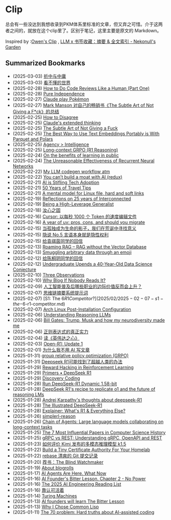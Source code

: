 # Clip
总会有一些没达到我想收录到PKM体系里标准的文章，但又弃之可惜。介于这两者之间的，就放在这个clip里了。区别于笔记，这里主要是原文的 Markdown。

Inspired by :[Owen's Clip](https://github.com/theowenyoung/clip) , [LLM x 书签收藏：摘要 & 全文索引 - Nekonull's Garden](https://nekonull.me/posts/llm_x_bookmark/)

## Summarized Bookmarks
- (2025-03-03) [折中与中庸](2025/03/2025-03-03-折中与中庸.md)
- (2025-03-03) [看不懂的世界](2025/03/2025-03-03-看不懂的世界.md)
- (2025-02-28) [How to Do Code Reviews Like a Human (Part One)](2025/02/2025-02-28-how-to-do-code-reviews-like-a-human-(part-one).md)
- (2025-02-28) [Pure Independence](2025/02/2025-02-28-pure-independence.md)
- (2025-02-27) [Claude play Pokémon](2025/02/2025-02-27-claude-play-pokémon.md)
- (2025-02-27) [Mark Manson 对自己的畅销书《The Subtle Art of Not Giving a F*ck》的总结](2025/02/2025-02-27-mark-manson-对自己的畅销书《the-subtle-art-of-not-giving-a-f-ck》的总结.md)
- (2025-02-25) [How to Disagree](2025/02/2025-02-25-how-to-disagree.md)
- (2025-02-25) [Claude's extended thinking](2025/02/2025-02-25-claude's-extended-thinking.md)
- (2025-02-25) [The Subtle Art of Not Giving a Fuck](2025/02/2025-02-25-the-subtle-art-of-not-giving-a-fuck.md)
- (2025-02-25) [The Best Way to Use Text Embeddings Portably is With Parquet and Polars](2025/02/2025-02-25-the-best-way-to-use-text-embeddings-portably-is-with-parquet-and-polars.md)
- (2025-02-25) [Agency > Intelligence](2025/02/2025-02-25-agency-intelligence.md)
- (2025-02-25) [Long-context GRPO (R1 Reasoning)](2025/02/2025-02-25-long-context-grpo-(r1-reasoning).md)
- (2025-02-24) [On the benefits of learning in public](2025/02/2025-02-24-on-the-benefits-of-learning-in-public.md)
- (2025-02-24) [The Unreasonable Effectiveness of Recurrent Neural Networks](2025/02/2025-02-24-the-unreasonable-effectiveness-of-recurrent-neural-networks.md)
- (2025-02-22) [My LLM codegen workflow atm](2025/02/2025-02-22-my-llm-codegen-workflow-atm.md)
- (2025-02-22) [You can’t build a moat with AI (redux)](2025/02/2025-02-22-you-can’t-build-a-moat-with-ai-(redux).md)
- (2025-02-21) [AI is Stifling Tech Adoption](2025/02/2025-02-21-ai-is-stifling-tech-adoption.md)
- (2025-02-21) [50 Years of Travel Tips](2025/02/2025-02-21-50-years-of-travel-tips.md)
- (2025-02-21) [A mental model for Linux file, hard and soft links](2025/02/2025-02-21-a-mental-model-for-linux-file,-hard-and-soft-links.md)
- (2025-02-19) [Reflections on 25 years of Interconnected](2025/02/2025-02-19-reflections-on-25-years-of-interconnected.md)
- (2025-02-19) [Being a High-Leverage Generalist](2025/02/2025-02-19-being-a-high-leverage-generalist.md)
- (2025-02-18) [汝心之固](2025/02/2025-02-18-汝心之固.md)
- (2025-02-16) [Cursor: 以每秒 1000 个 Token 的速度编辑文件](2025/02/2025-02-16-cursor-以每秒-1000-个-token-的速度编辑文件.md)
- (2025-02-16) [A year of uv: pros, cons, and should you migrate](2025/02/2025-02-16-a-year-of-uv-pros,-cons,-and-should-you-migrate.md)
- (2025-02-15) [当孤独成为生命的影子，我们在荒诞中寻找意义](2025/02/2025-02-15-当孤独成为生命的影子，我们在荒诞中寻找意义.md)
- (2025-02-15) [隐说 No.5 言语本身就是隐性权利](2025/02/2025-02-15-隐说-no.5-言语本身就是隐性权利.md)
- (2025-02-15) [给袁祺茵同学的回信](2025/02/2025-02-15-给袁祺茵同学的回信.md)
- (2025-02-13) [Roaming RAG – RAG without the Vector Database](2025/02/2025-02-13-roaming-rag-–-rag-without-the-vector-database.md)
- (2025-02-13) [Smuggling arbitrary data through an emoji](2025/02/2025-02-13-smuggling-arbitrary-data-through-an-emoji.md)
- (2025-02-12) [给陈桐玥同学的回信](2025/02/2025-02-12-给陈桐玥同学的回信.md)
- (2025-02-12) [Undergraduate Upends a 40-Year-Old Data Science Conjecture](2025/02/2025-02-12-undergraduate-upends-a-40-year-old-data-science-conjecture.md)
- (2025-02-10) [Three Observations](2025/02/2025-02-10-three-observations.md)
- (2025-02-10) [Why Blog If Nobody Reads It?](2025/02/2025-02-10-why-blog-if-nobody-reads-it.md)
- (2025-02-09) [人工智能普及后哪些职业的边际价值反而会上升？](2025/02/2025-02-09-人工智能普及后哪些职业的边际价值反而会上升？.md)
- (2025-02-07) [思维链摘要系统提示词](2025/02/2025-02-07-思维链摘要系统提示词.md)
- (2025-02-07) [S1: The $6 R1 Competitor?](2025/02/2025-02-07-s1-the-$6-r1-competitor.md)
- (2025-02-07) [Arch Linux Post-Installation Configuration](2025/02/2025-02-07-arch-linux-post-installation-configuration.md)
- (2025-02-06) [Understanding Reasoning LLMs](2025/02/2025-02-06-understanding-reasoning-llms.md)
- (2025-02-06) [Bill Gates: Trump, Musk and how my neurodiversity made me](2025/02/2025-02-06-bill-gates-trump,-musk-and-how-my-neurodiversity-made-me.md)
- (2025-02-06) [正则表达式的真正实力](2025/02/2025-02-06-正则表达式的真正实力.md)
- (2025-02-04) [读《英伟达之心》](2025/02/2025-02-04-读《英伟达之心》.md)
- (2025-02-03) [Open-R1: Update 1](2025/02/2025-02-03-open-r1-update-1.md)
- (2025-02-01) [为什么我不用 AI 写文章](2025/02/2025-02-01-为什么我不用-ai-写文章.md)
- (2025-01-31) [group relative policy optimization (GRPO)](2025/01/2025-01-31-group-relative-policy-optimization-(grpo).md)
- (2025-01-31) [Deepseek R1可能找到了超越人类的办法](2025/01/2025-01-31-deepseek-r1可能找到了超越人类的办法.md)
- (2025-01-29) [Reward Hacking in Reinforcement Learning](2025/01/2025-01-29-reward-hacking-in-reinforcement-learning.md)
- (2025-01-29) [Primers • DeepSeek R1](2025/01/2025-01-29-primers-•-deepseek-r1.md)
- (2025-01-29) [Discovery Coding](2025/01/2025-01-29-discovery-coding.md)
- (2025-01-28) [Run DeepSeek-R1 Dynamic 1.58-bit](2025/01/2025-01-28-run-deepseek-r1-dynamic-1.58-bit.md)
- (2025-01-28) [DeepSeek R1's recipe to replicate o1 and the future of reasoning LMs](2025/01/2025-01-28-deepseek-r1's-recipe-to-replicate-o1-and-the-future-of-reasoning-lms.md)
- (2025-01-28) [Andrej Karpathy's thoughts about deepseek-R1](2025/01/2025-01-28-andrej-karpathy's-thoughts-about-deepseek-r1.md)
- (2025-01-28) [The Illustrated DeepSeek-R1](2025/01/2025-01-28-the-illustrated-deepseek-r1.md)
- (2025-01-28) [Explainer: What's R1 & Everything Else?](2025/01/2025-01-28-explainer-what's-r1-&-everything-else.md)
- (2025-01-26) [simplerl-reason](2025/01/2025-01-26-simplerl-reason.md)
- (2025-01-26) [Chain of Agents: Large language models collaborating on long-context tasks](2025/01/2025-01-26-chain-of-agents-large-language-models-collaborating-on-long-context-tasks.md)
- (2025-01-25) [The 7 Most Influential Papers in Computer Science History](2025/01/2025-01-25-the-7-most-influential-papers-in-computer-science-history.md)
- (2025-01-25) [gRPC vs REST: Understanding gRPC, OpenAPI and REST](2025/01/2025-01-25-grpc-vs-rest-understanding-grpc,-openapi-and-rest.md)
- (2025-01-23) [如何评价 Kimi 发布的多模态推理模型 k1.5](2025/01/2025-01-23-如何评价-kimi-发布的多模态推理模型-k1.5.md)
- (2025-01-22) [Build a Tiny Certificate Authority For Your Homelab](2025/01/2025-01-22-build-a-tiny-certificate-authority-for-your-homelab.md)
- (2025-01-22) [rebase 清爽的 Git 提交记录](2025/01/2025-01-22-rebase-清爽的-git-提交记录.md)
- (2025-01-20) [荐书：The Blind Watchmaker](2025/01/2025-01-20-荐书：the-blind-watchmaker.md)
- (2025-01-19) [About blogrolls](2025/01/2025-01-19-about-blogrolls.md)
- (2025-01-17) [AI Agents Are Here. What Now](2025/01/2025-01-17-ai-agents-are-here.-what-now.md)
- (2025-01-16) [AI Founder's Bitter Lesson. Chapter 2 - No Power](2025/01/2025-01-16-ai-founder's-bitter-lesson.-chapter-2---no-power.md)
- (2025-01-16) [The 2025 AI Engineering Reading List](2025/01/2025-01-16-the-2025-ai-engineering-reading-list.md)
- (2025-01-16) [靠认可活着](2025/01/2025-01-16-靠认可活着.md)
- (2025-01-14) [Turing Machines](2025/01/2025-01-14-turing-machines.md)
- (2025-01-13) [AI founders will learn The Bitter Lesson](2025/01/2025-01-13-ai-founders-will-learn-the-bitter-lesson.md)
- (2025-01-13) [Why I Chose Common Lisp](2025/01/2025-01-13-why-i-chose-common-lisp.md)
- (2025-01-11) [The 70 problem: Hard truths about AI-assisted coding](2025/01/2025-01-11-the-70-problem-hard-truths-about-ai-assisted-coding.md)
